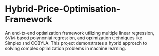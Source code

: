 # Hybrid-Price-Optimisation-Framework
An end-to-end optimization framework utilizing multiple linear regression, SVM-based polynomial regression, and optimization techniques like Simplex and COBYLA. This project demonstrates a hybrid approach to solving complex optimization problems in machine learning.
